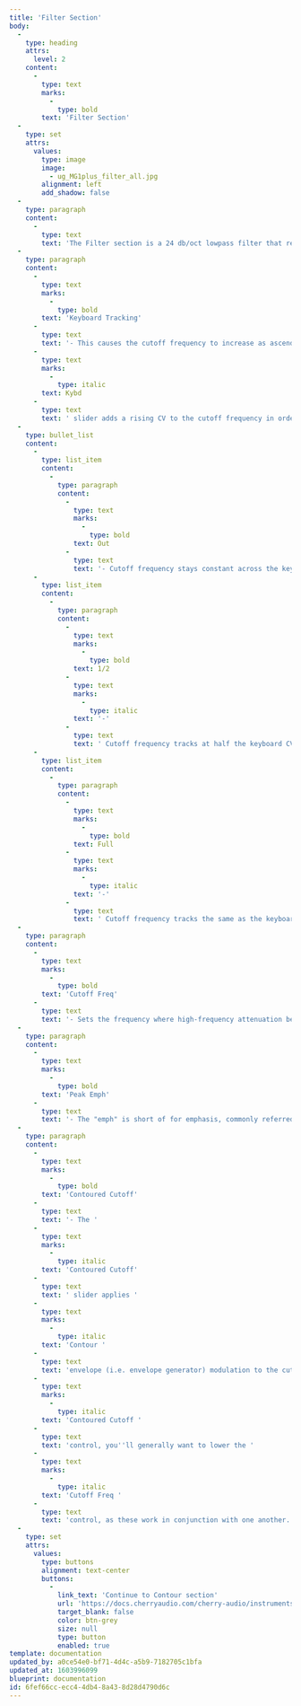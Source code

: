 ```yaml
---
title: 'Filter Section'
body:
  -
    type: heading
    attrs:
      level: 2
    content:
      -
        type: text
        marks:
          -
            type: bold
        text: 'Filter Section'
  -
    type: set
    attrs:
      values:
        type: image
        image:
          - ug_MG1plus_filter_all.jpg
        alignment: left
        add_shadow: false
  -
    type: paragraph
    content:
      -
        type: text
        text: 'The Filter section is a 24 db/oct lowpass filter that removes high frequencies as its cutoff frequency setting is decreased from max, resulting in a dulling of sound. This a version of the classic transistor "ladder" filter, famously heard in the Moog Minimoog synthesizer, and renowned for its meaty, fat sound. '
  -
    type: paragraph
    content:
      -
        type: text
        marks:
          -
            type: bold
        text: 'Keyboard Tracking'
      -
        type: text
        text: '- This causes the cutoff frequency to increase as ascending notes are played on a keyboard. The idea behind this is, because actual note frequencies rise as higher pitches are played, the '
      -
        type: text
        marks:
          -
            type: italic
        text: Kybd
      -
        type: text
        text: ' slider adds a rising CV to the cutoff frequency in order to maintain the brightness of notes as higher pitches are played. '
  -
    type: bullet_list
    content:
      -
        type: list_item
        content:
          -
            type: paragraph
            content:
              -
                type: text
                marks:
                  -
                    type: bold
                text: Out
              -
                type: text
                text: '- Cutoff frequency stays constant across the keyboard - i.e. no tracking.'
      -
        type: list_item
        content:
          -
            type: paragraph
            content:
              -
                type: text
                marks:
                  -
                    type: bold
                text: 1/2
              -
                type: text
                marks:
                  -
                    type: italic
                text: '-'
              -
                type: text
                text: ' Cutoff frequency tracks at half the keyboard CV voltage - i.e. the cutoff frequency rises one octave for each two octaves played on the keyboard. '
      -
        type: list_item
        content:
          -
            type: paragraph
            content:
              -
                type: text
                marks:
                  -
                    type: bold
                text: Full
              -
                type: text
                marks:
                  -
                    type: italic
                text: '-'
              -
                type: text
                text: ' Cutoff frequency tracks the same as the keyboard CV voltage - i.e. the cutoff frequency rises one octave for each octave played on the keyboard.  '
  -
    type: paragraph
    content:
      -
        type: text
        marks:
          -
            type: bold
        text: 'Cutoff Freq'
      -
        type: text
        text: '- Sets the frequency where high-frequency attenuation begins, from 20 Hz up to 24,000 Hz. Though it seems odd to have a cutoff control that goes 4000 Hz above human hearing threshold, remember that all filters have a "slope" to their response, so that extra range guarantees you won''t hear any filtering at maximum setting.'
  -
    type: paragraph
    content:
      -
        type: text
        marks:
          -
            type: bold
        text: 'Peak Emph'
      -
        type: text
        text: '- The "emph" is short of for emphasis, commonly referred to as resonance. This emphasizes sound energy at and around the current cutoff frequency by adding feedback from the filter''s output back to its input. At lower settings, this can be used to create mild resonances such as those heard in acoustic instruments. MG-1 Plus’ implementation is fully self-oscillating - at extreme settings, it can be used as a sine wave generator, but be careful because high resonance settings can result in loud, screamy, dog-terrifying (and speaker blowing) occurrences.'
  -
    type: paragraph
    content:
      -
        type: text
        marks:
          -
            type: bold
        text: 'Contoured Cutoff'
      -
        type: text
        text: '- The '
      -
        type: text
        marks:
          -
            type: italic
        text: 'Contoured Cutoff'
      -
        type: text
        text: ' slider applies '
      -
        type: text
        marks:
          -
            type: italic
        text: 'Contour '
      -
        type: text
        text: 'envelope (i.e. envelope generator) modulation to the cutoff frequency. This allows familiar auto filter sweeps. When raising the '
      -
        type: text
        marks:
          -
            type: italic
        text: 'Contoured Cutoff '
      -
        type: text
        text: 'control, you''ll generally want to lower the '
      -
        type: text
        marks:
          -
            type: italic
        text: 'Cutoff Freq '
      -
        type: text
        text: 'control, as these work in conjunction with one another.'
  -
    type: set
    attrs:
      values:
        type: buttons
        alignment: text-center
        buttons:
          -
            link_text: 'Continue to Contour section'
            url: 'https://docs.cherryaudio.com/cherry-audio/instruments/mg_1_plus/contour-section'
            target_blank: false
            color: btn-grey
            size: null
            type: button
            enabled: true
template: documentation
updated_by: a0ce54e0-bf71-4d4c-a5b9-7182705c1bfa
updated_at: 1603996099
blueprint: documentation
id: 6fef66cc-ecc4-4db4-8a43-8d28d4790d6c
---
```

